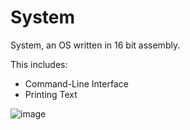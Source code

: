 # System
System, an OS written in 16 bit assembly.

This includes:
- Command-Line Interface
- Printing Text

![image](https://github.com/ZoneCommunity/System/assets/65190117/91bdbf12-c2e8-46c3-a02a-01975d1db9d8)

